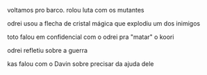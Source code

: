 voltamos pro barco. rolou luta com os mutantes

odrei usou a flecha de cristal mágica que explodiu um dos inimigos

toto falou em confidencial com o odrei pra "matar" o koori

odrei refletiu sobre a guerra

kas falou com o Davin sobre precisar da ajuda dele
